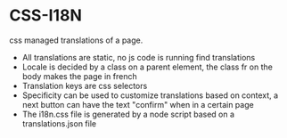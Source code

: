# CSS-I18N

css managed translations of a page.

- All translations are static, no js code is running find translations
- Locale is decided by a class on a parent element, the class fr on the body makes the page in french
- Translation keys are css selectors
- Specificity can be used to customize translations based on context, a next button can have the text "confirm" when in a certain page
- The i18n.css file is generated by a node script based on a translations.json file

